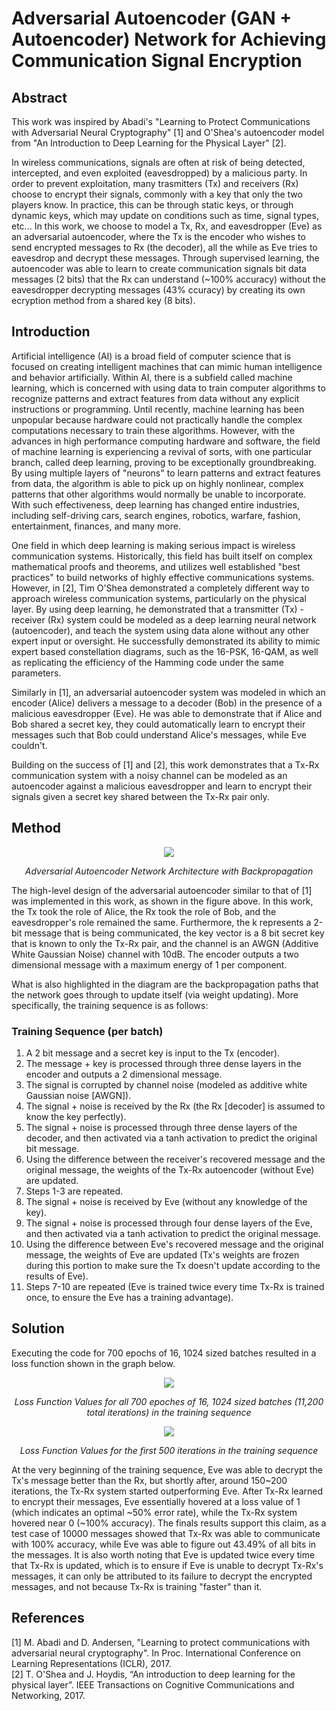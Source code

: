 # Adversarial Autoencoder (GAN + Autoencoder) Network for Achieving Communication Signal Encryption

## Abstract
This work was inspired by Abadi's "Learning to Protect Communications with Adversarial Neural Cryptography" [1] and O'Shea's autoencoder model from "An Introduction to Deep Learning for the Physical Layer" [2].  

In wireless communications, signals are often at risk of being detected, intercepted, and even exploited (eavesdropped) by a malicious party. In order to prevent exploitation, many trasmitters (Tx) and receivers (Rx) choose to encrypt their signals, commonly with a key that only the two players know. In practice, this can be through static keys, or through dynamic keys, which may update on conditions such as time, signal types, etc... In this work, we choose to model a Tx, Rx, and eavesdropper (Eve) as an adversarial autoencoder, where the Tx is the encoder who wishes to send encrypted messages to Rx (the decoder), all the while as Eve tries to eavesdrop and decrypt these messages. Through supervised learning, the autoencoder was able to learn to create communication signals bit data messages (2 bits) that the Rx can understand (~100% accuracy) without the eavesdropper decrypting messages (43% ccuracy) by creating its own ecryption method from a shared key (8 bits).  

## Introduction
Artificial intelligence (AI) is a broad field of computer science that is focused on creating intelligent machines that can mimic human intelligence and behavior artificially. Within AI, there is a subfield called machine learning, which is concerned with using data to train computer algorithms to recognize patterns and extract features from data without any explicit instructions or programming. Until recently, machine learning has been unpopular because hardware could not practically handle the complex computations necessary to train these algorithms. However, with the advances in high performance computing hardware and software, the field of machine learning is experiencing a revival of sorts, with one particular branch, called deep learning, proving to be exceptionally groundbreaking. By using multiple layers of "neurons" to learn patterns and extract features from data, the algorithm is able to pick up on highly nonlinear, complex patterns that other algorithms would normally be unable to incorporate. With such effectiveness, deep learning has changed entire industries, including self-driving cars, search engines, robotics, warfare, fashion, entertainment, finances, and many more.  

One field in which deep learning is making serious impact is wireless communication systems. Historically, this field has built itself on complex mathematical proofs and theorems, and utilizes well established "best practices" to build networks of highly effective communications systems. However, in [2], Tim O'Shea demonstrated a completely different way to approach wireless communication systems, particularly on the physical layer. By using deep learning, he demonstrated that a transmitter (Tx) - receiver (Rx) system could be modeled as a deep learning neural network (autoencoder), and teach the system using data alone without any other expert input or oversight. He successfully demonstrated its ability to mimic expert based constellation diagrams, such as the 16-PSK, 16-QAM, as well as replicating the efficiency of the Hamming code under the same parameters.  

Similarly in [1], an adversarial autoencoder system was modeled in which an encoder (Alice) delivers a message to a decoder (Bob) in the presence of a malicious eavesdropper (Eve). He was able to demonstrate that if Alice and Bob shared a secret key, they could automatically learn to encrypt their messages such that Bob could understand Alice's messages, while Eve couldn't. 

Building on the success of [1] and [2], this work demonstrates that a Tx-Rx communication system with a noisy channel can be modeled as an autoencoder against a malicious eavesdropper and learn to encrypt their signals given a secret key shared between the Tx-Rx pair only. 

## Method
<p align="center">
  <img src="https://user-images.githubusercontent.com/89391443/155038773-3f0f9674-ef18-4b17-ae2b-fc6b36f9e05d.png"/>
</p>  
<p align="center"> 
   <em>Adversarial Autoencoder Network Architecture with Backpropagation</em></p>  

The high-level design of the adversarial autoencoder similar to that of [1] was implemented in this work, as shown in the figure above. In this work, the Tx took the role of Alice, the Rx took the role of Bob, and the eavesdropper's role remained the same. Furthermore, the k represents a 2-bit message that is being communicated, the key vector is a 8 bit secret key that is known to only the Tx-Rx pair, and the channel is an AWGN (Additive White Gaussian Noise) channel with 10dB. The encoder outputs a two dimensional message with a maximum energy of 1 per component.  

What is also highlighted in the diagram are the backpropagation paths that the network goes through to update itself (via weight updating). More specifically, the training sequence is as follows:

### Training Sequence (per batch)
1. A 2 bit message and a secret key is input to the Tx (encoder).
2. The message + key is processed through three dense layers in the encoder and outputs a 2 dimensional message.
3. The signal is corrupted by channel noise (modeled as additive white Gaussian noise [AWGN]).
4. The signal + noise is received by the Rx (the Rx [decoder] is assumed to know the key perfectly).
5. The signal + noise is processed through three dense layers of the decoder, and then activated via a tanh activation to predict the original bit message.  
6. Using the difference between the receiver's recovered message and the original message, the weights of the Tx-Rx autoencoder (without Eve) are updated.
7. Steps 1-3 are repeated.
8. The signal + noise is received by Eve (without any knowledge of the key).
9. The signal + noise is processed through four dense layers of the Eve, and then activated via a tanh activation to predict the original message.  
10. Using the difference between Eve's recovered message and the original message, the weights of Eve are updated (Tx's weights are frozen during this portion to make sure the Tx doesn't update according to the results of Eve).
11. Steps 7-10 are repeated (Eve is trained twice every time Tx-Rx is trained once, to ensure the Eve has a training advantage).

## Solution
Executing the code for 700 epochs of 16, 1024 sized batches resulted in a loss function shown in the graph below.
<p align="center">
  <img src="https://user-images.githubusercontent.com/89391443/154609061-90bb066f-5a06-4d4d-bbaa-4294c98a6d8b.png"/>
</p>  
<p align="center"> 
  <em>Loss Function Values for all 700 epoches of 16, 1024 sized batches (11,200 total iterations) in the training sequence</em></p>  

<p align="center">
  <img src="https://user-images.githubusercontent.com/89391443/154606990-644fc5bb-c3e3-4419-b39c-c17e7500d564.png"/>
</p>  
<p align="center"> 
   <em>Loss Function Values for the first 500 iterations in the training sequence</em></p>  
  
At the very beginning of the training sequence, Eve was able to decrypt the Tx's message better than the Rx, but shortly after, around 150~200 iterations, the Tx-Rx system started outperforming Eve. After Tx-Rx learned to encrypt their messages, Eve essentially hovered at a loss value of 1 (which indicates an optimal ~50% error rate), while the Tx-Rx system hovered near 0 (~100% accuracy). The finals results support this claim, as a test case of 10000 messages showed that Tx-Rx was able to communicate with 100% accuracy, while Eve was able to figure out 43.49% of all bits in the messages. It is also worth noting that Eve is updated twice every time that Tx-Rx is updated, which is to ensure if Eve is unable to decrypt Tx-Rx's messages, it can only be attributed to its failure to decrypt the encrypted messages, and not because Tx-Rx is training "faster" than it.

## References
[1] M. Abadi and D. Andersen, "Learning to protect communications with adversarial neural cryptography". In Proc. International Conference on Learning Representations (ICLR), 2017.  
[2] T. O'Shea and J. Hoydis, “An introduction to deep learning for the physical layer”. IEEE Transactions on Cognitive Communications and Networking, 2017.
